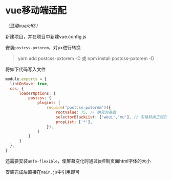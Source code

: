 # vue移动端适配

*（适用vue/cli3）*

新建项目，并在项目中新建vue.config.js

安装`postcss-pxtorem`，对px进行转换

> yarn add postcss-pxtorem -D 或 npm install postcss-pxtorem -D

将如下代码写入文件

```js
module.exports = {
  lintOnSave: true,
  css: {
      loaderOptions: {
          postcss: {
              plugins: [
                  require('postcss-pxtorem')({
                      rootValue: 75, // 换算的基数
                      selectorBlackList: ['weui','mu'], // 忽略转换正则匹配项
                      propList: ['*'],
                  }),
              ]
          }
      }
  },
}
```

还需要安装`amfe-flexible`，使屏幕变化时通过js控制页面html字体的大小

安装完成后直接在`main.js`中引用即可